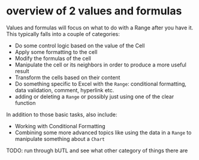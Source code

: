 # overview of 2 values and formulas

Values and formulas will focus on what to do with a Range after you have it.  This typically falls into a couple of categories:

* Do some control logic based on the value of the Cell
* Apply some formatting to the cell
* Modify the formulas of the cell
* Manipulate the cell or its neighbors in order to produce a more useful result
* Transform the cells based on their content
* Do something specific to Excel with the `Range`: conditional formatting, data validation, comment, hyperlink etc.
* adding or deleting a `Range` or possibly just using one of the clear function

In addition to those basic tasks, also include:

* Working with Conditional Formatting
* Combining some more advanced topics like using the data in a `Range` to manipulate something about a `Chart`

TODO: run through bUTL and see what other category of things there are
